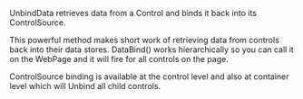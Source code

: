 ﻿UnbindData retrieves data from a Control and binds it back into its ControlSource.

This powerful method makes short work of retrieving data from controls back into their data stores. DataBind() works hierarchically so you can call it on the WebPage and it will fire for all controls on the page.

ControlSource binding is available at the control level and also at container level which will Unbind all child controls.